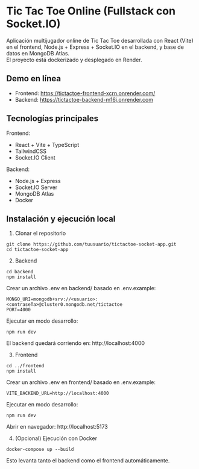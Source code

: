 # Tic Tac Toe Online (Fullstack con Socket.IO)

Aplicación multijugador online de Tic Tac Toe desarrollada con React (Vite) en el frontend, Node.js + Express + Socket.IO en el backend, y base de datos en MongoDB Atlas.  
El proyecto está dockerizado y desplegado en Render.

## Demo en línea

- Frontend: https://tictactoe-frontend-xcrn.onrender.com/ 
- Backend: https://tictactoe-backend-m16j.onrender.com

## Tecnologías principales

Frontend:
- React + Vite + TypeScript
- TailwindCSS
- Socket.IO Client

Backend:
- Node.js + Express
- Socket.IO Server
- MongoDB Atlas
- Docker

## Instalación y ejecución local

1. Clonar el repositorio

```
git clone https://github.com/tuusuario/tictactoe-socket-app.git
cd tictactoe-socket-app
```

2. Backend

```
cd backend
npm install
```

Crear un archivo .env en backend/ basado en .env.example:
```
MONGO_URI=mongodb+srv://<usuario>:<contraseña>@cluster0.mongodb.net/tictactoe
PORT=4000
```

Ejecutar en modo desarrollo:
```
npm run dev
```

El backend quedará corriendo en:
http://localhost:4000

3. Frontend

```
cd ../frontend
npm install
```

Crear un archivo .env en frontend/ basado en .env.example:
```
VITE_BACKEND_URL=http://localhost:4000
```

Ejecutar en modo desarrollo:
```
npm run dev
```

Abrir en navegador:
http://localhost:5173

4. (Opcional) Ejecución con Docker
```
docker-compose up --build
```

Esto levanta tanto el backend como el frontend automáticamente.
